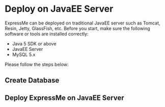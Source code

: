 # Deploy on JavaEE Server #

ExpressMe can be deployed on traditional JavaEE server such as Tomcat, Resin,
Jetty, GlassFish, etc. Before you start, make sure the following software or
tools are installed correctly:

  * Java 5 SDK or above
  * JavaEE Server
  * MySQL 5.x

Please follow the steps below:

## Create Database ##

## Deploy ExpressMe on JavaEE Server ##